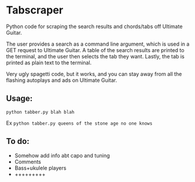 # Tabscraper
Python code for scraping the search results and chords/tabs off Ultimate Guitar.

The user provides a search as a command line argument, which is used in a GET request to Ultimate Guitar. A table of the search results are printed to the terminal, and the user then selects the tab they want. Lastly, the tab is printed as plain text to the terminal.

Very ugly spagetti code, but it works, and you can stay away from all the flashing autoplays and ads on Ultimate Guitar.

## Usage:
```
python tabber.py blah blah
```

Ex `python tabber.py queens of the stone age no one knows`


## To do:
* Somehow add info abt capo and tuning
* Comments
* Bass+ukulele players
* +++++++++